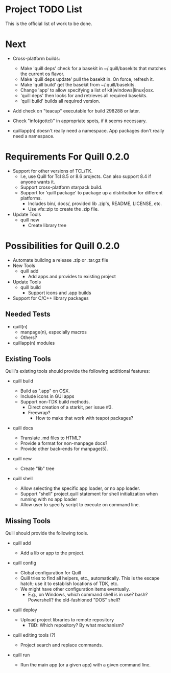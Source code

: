 # Project TODO List

This is the official list of work to be done.

# Next

* Cross-platform builds:
  * Make 'quill deps' check for a basekit in ~/.quill/basekits that 
    matches the current os flavor.
  * Make 'quill deps update' pull the basekit in.  On force, refresh it.
  * Make 'quill build' get the basekit from ~/.quill/basekits.
  * Change 'app' to allow specifying a list of kit|windows|linux|osx.
  * 'quill deps' then looks for and retrieves all required basekits.
  * 'quill build' builds all required version.

* Add check on "teacup" executable for build 298288 or later.
* Check "info(gottcl)" in appropriate spots, if it seems necessary.
* quillapp(n) doesn't really need a namespace.  App packages don't
  really need a namespace.

# Requirements For Quill 0.2.0

* Support for other versions of TCL/TK.
  * I.e, use Quill for Tcl 8.5 or 8.6 projects.  Can also support 8.4 if
    anyone wants it.
  * Support cross-platform starpack build.
  * Support for 'quill package' to package up a distribution for different
    platforms.
    * Includes bin/, docs/, provided lib .zip's, README, LICENSE, etc.
    * Use vfs::zip to create the .zip file.
* Update Tools
  * quill new
    * Create library tree

# Possibilities for Quill 0.2.0

* Automate building a release .zip or .tar.gz file
* New Tools
  * quill add
    * Add apps and provides to existing project
* Update Tools
  * quill build
    * Support icons and .app builds
* Support for C/C++ library packages


## Needed Tests

* quill(n)
  * manpage(n), especially macros
  * Others?
* quillapp(n) modules

## Existing Tools

Quill's existing tools should provide the following additional features:

* quill build
  * Build as ".app" on OSX.
  * Include icons in GUI apps
  * Support non-TDK build methods.
    * Direct creation of a starkit, per issue #3.
    * Freewrap?
      * How to make that work with teapot packages?

* quill docs
  * Translate .md files to HTML?
  * Provide a format for non-manpage docs?
  * Provide other back-ends for manpage(5).

* quill new
  * Create "lib" tree

* quill shell
  * Allow selecting the specific app loader, or no app loader.
  * Support "shell" project.quill statement for shell initialization
    when running with no app loader
  * Allow user to specify script to execute on command line.

## Missing Tools

Quill should provide the following tools.

* quill add
  * Add a lib or app to the project.

* quill config
  * Global configuration for Quill
  * Quill tries to find all helpers, etc., automatically.  This is the
    escape hatch; use it to establish locations of TDK, etc.
  * We might have other configuration items eventually.
    * E.g., on Windows, which command shell is in use?  bash?  Powershell?
      the old-fashioned "DOS" shell?

* quill deploy
  * Upload project libraries to remote repository
    * TBD: Which repository?  By what mechanism?

* quill editing tools (?)
  * Project search and replace commands.

* quill run
  * Run the main app (or a given app) with a given command line.

